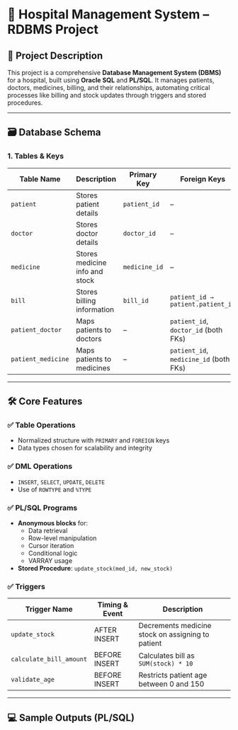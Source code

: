 # 🏥 Hospital Management System – RDBMS Project

## 📌 Project Description
This project is a comprehensive **Database Management System (DBMS)** for a hospital, built using **Oracle SQL** and **PL/SQL**. It manages patients, doctors, medicines, billing, and their relationships, automating critical processes like billing and stock updates through triggers and stored procedures.

---

## 🗃️ Database Schema

### 1. **Tables & Keys**
| Table Name         | Description                          | Primary Key          | Foreign Keys                             |
|--------------------|--------------------------------------|----------------------|-------------------------------------------|
| `patient`          | Stores patient details               | `patient_id`         | –                                         |
| `doctor`           | Stores doctor details                | `doctor_id`          | –                                         |
| `medicine`         | Stores medicine info and stock       | `medicine_id`        | –                                         |
| `bill`             | Stores billing information           | `bill_id`            | `patient_id → patient.patient_id`         |
| `patient_doctor`   | Maps patients to doctors             | –                    | `patient_id`, `doctor_id` (both FKs)     |
| `patient_medicine` | Maps patients to medicines           | –                    | `patient_id`, `medicine_id` (both FKs)   |

---

## 🛠️ Core Features

### ✅ Table Operations
- Normalized structure with `PRIMARY` and `FOREIGN` keys
- Data types chosen for scalability and integrity

### ✅ DML Operations
- `INSERT`, `SELECT`, `UPDATE`, `DELETE`
- Use of `ROWTYPE` and `%TYPE`

### ✅ PL/SQL Programs
- **Anonymous blocks** for:
  - Data retrieval
  - Row-level manipulation
  - Cursor iteration
  - Conditional logic
  - VARRAY usage
- **Stored Procedure**: `update_stock(med_id, new_stock)`

### ✅ Triggers
| Trigger Name          | Timing & Event      | Description                                      |
|-----------------------|---------------------|--------------------------------------------------|
| `update_stock`        | AFTER INSERT         | Decrements medicine stock on assigning to patient |
| `calculate_bill_amount` | BEFORE INSERT       | Calculates bill as `SUM(stock) * 10`             |
| `validate_age`        | BEFORE INSERT         | Restricts patient age between 0 and 150          |

---

## 💻 Sample Outputs (PL/SQL)
